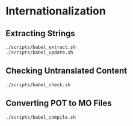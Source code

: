 # Internationalization

## Extracting Strings

```shell
./scripts/babel_extract.sh
./scripts/babel_update.sh
```

## Checking Untranslated Content

```shell
./scripts/babel_check.sh
```

## Converting POT to MO Files

```shell
./scripts/babel_compile.sh
```